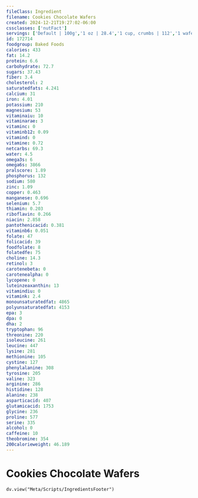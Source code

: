 ```yaml
---
fileClass: Ingredient
filename: Cookies Chocolate Wafers
created: 2024-12-21T19:27:02-06:00
cssclasses: ['nutFact']
servings: ['Default | 100g','1 oz | 28.4','1 cup, crumbs | 112','1 wafer | 6']
id: 172714
foodgroup: Baked Foods
calories: 433
fat: 14.2
protein: 6.6
carbohydrate: 72.7
sugars: 37.43
fiber: 3.4
cholesterol: 2
saturatedfats: 4.241
calcium: 31
iron: 4.01
potassium: 210
magnesium: 53
vitaminaiu: 10
vitaminarae: 3
vitaminc: 0
vitaminb12: 0.09
vitamind: 0
vitamine: 0.72
netcarbs: 69.3
water: 4.5
omega3s: 6
omega6s: 3866
pralscore: 1.89
phosphorus: 132
sodium: 580
zinc: 1.09
copper: 0.463
manganese: 0.696
selenium: 5.7
thiamin: 0.203
riboflavin: 0.266
niacin: 2.858
pantothenicacid: 0.381
vitaminb6: 0.051
folate: 47
folicacid: 39
foodfolate: 8
folatedfe: 75
choline: 14.3
retinol: 3
carotenebeta: 0
carotenealpha: 0
lycopene: 0
luteinzeaxanthin: 13
vitamindiu: 0
vitamink: 2.4
monounsaturatedfat: 4865
polyunsaturatedfat: 4153
epa: 3
dpa: 0
dha: 2
tryptophan: 96
threonine: 220
isoleucine: 261
leucine: 447
lysine: 281
methionine: 105
cystine: 127
phenylalanine: 308
tyrosine: 205
valine: 323
arginine: 286
histidine: 128
alanine: 238
asparticacid: 407
glutamicacid: 1753
glycine: 236
proline: 577
serine: 335
alcohol: 0
caffeine: 10
theobromine: 354
200calorieweight: 46.189
---
```


# Cookies Chocolate Wafers

```dataviewjs
dv.view("Meta/Scripts/IngredientsFooter")
```